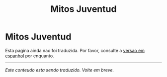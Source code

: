 ﻿---
title: Mitos Juventud
---

<!-- TODO: translation missing -->

# Mitos Juventud

Esta pagina ainda nao foi traduzida. Por favor, consulte a [versao em espanhol](/es/mitos-juventud) por enquanto.

---

*Este conteudo esta sendo traduzido. Volte em breve.*
